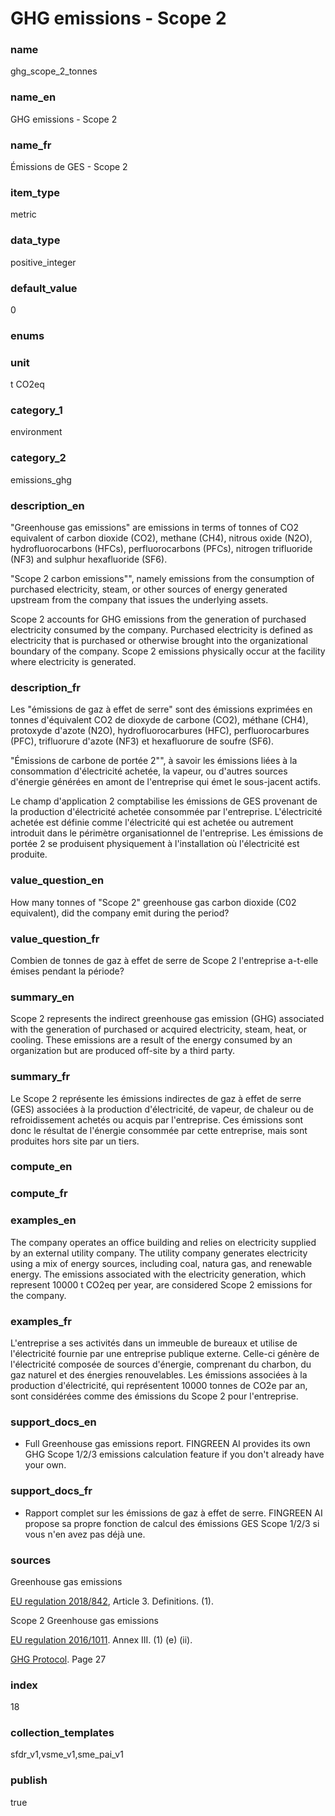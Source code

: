 # GHG emissions - Scope 2

### name

ghg_scope_2_tonnes

### name_en

GHG emissions - Scope 2

### name_fr

Émissions de GES - Scope 2

### item_type

metric

### data_type

positive_integer

### default_value

0

### enums



### unit

t CO2eq

### category_1

environment

### category_2

emissions_ghg

### description_en


"Greenhouse gas emissions" are emissions in terms of tonnes of CO2 equivalent of carbon dioxide
(CO2), methane (CH4), nitrous oxide (N2O), hydrofluorocarbons (HFCs), perfluorocarbons (PFCs),
nitrogen trifluoride (NF3) and sulphur hexafluoride (SF6).


"Scope 2 carbon emissions"", namely emissions from the consumption of purchased electricity,
steam, or other sources of energy generated upstream from the company that issues the underlying
assets.


Scope 2 accounts for GHG emissions from the generation of purchased electricity consumed by
the company. Purchased electricity is defined as electricity that is purchased or otherwise
brought into the organizational boundary of the company. Scope 2 emissions physically occur at
the facility where electricity is generated.




### description_fr


Les "émissions de gaz à effet de serre" sont des émissions exprimées en tonnes d'équivalent CO2
de dioxyde de carbone (CO2), méthane (CH4), protoxyde d'azote (N2O), hydrofluorocarbures (HFC),
perfluorocarbures (PFC), trifluorure d'azote (NF3) et hexafluorure de soufre (SF6).


"Émissions de carbone de portée 2"", à savoir les émissions liées à la consommation
d'électricité achetée, la vapeur, ou d'autres sources d'énergie générées en amont de l'entreprise
qui émet le sous-jacent actifs.


Le champ d'application 2 comptabilise les émissions de GES provenant de la production
d'électricité achetée consommée par l'entreprise. L'électricité achetée est définie comme
l'électricité qui est achetée ou autrement introduit dans le périmètre organisationnel de
l'entreprise. Les émissions de portée 2 se produisent physiquement à l'installation où
l'électricité est produite.




### value_question_en

How many tonnes of "Scope 2" greenhouse gas carbon dioxide
(C02 equivalent), did the company emit during the period?

### value_question_fr

Combien de tonnes de gaz à effet de serre de Scope 2
l'entreprise a-t-elle émises pendant la période?

### summary_en

Scope 2 represents the indirect greenhouse gas emission
(GHG) associated with the generation of purchased or acquired electricity,
steam, heat, or cooling. These emissions are a result of the energy consumed
by an organization but are produced off-site by a third party.

### summary_fr

Le Scope 2 représente les émissions indirectes de gaz à
effet de serre (GES) associées à la production d'électricité, de vapeur, de
chaleur ou de refroidissement achetés ou acquis par l'entreprise. Ces
émissions sont donc le résultat de l'énergie consommée par cette entreprise,
mais sont produites hors site par un tiers.

### compute_en



### compute_fr



### examples_en

The company operates an office building and relies on
electricity supplied by an external utility company. The utility company
generates electricity using a mix of energy sources, including coal, natura
gas, and renewable energy. The emissions associated with the electricity
generation, which represent 10000 t CO2eq per year,
are considered Scope 2 emissions for the company.

### examples_fr

L'entreprise a ses activités dans un immeuble de bureaux
et utilise de l'électricité fournie par une entreprise publique externe.
Celle-ci génère de l'électricité composée de sources d'énergie, comprenant
du charbon, du gaz naturel et des énergies renouvelables. Les émissions
associées à la production d'électricité, qui représentent 10000 tonnes
de CO2e par an, sont considérées comme des émissions du Scope 2 pour
l'entreprise.

### support_docs_en


* Full Greenhouse gas emissions report. FINGREEN AI provides its own GHG
 Scope 1/2/3 emissions calculation feature if you don't already have your
 own.




### support_docs_fr


* Rapport complet sur les émissions de gaz à effet de serre. FINGREEN AI
 propose sa propre fonction de calcul des émissions GES Scope 1/2/3 si vous
 n'en avez pas déjà une.




### sources


Greenhouse gas emissions  

[EU regulation 2018/842](https://eur-lex.europa.eu/legal-content/EN/TXT/?uri=celex%3A32018R0842), Article 3. Definitions. (1).  

  

Scope 2 Greenhouse gas emissions  

[EU regulation 2016/1011](https://eur-lex.europa.eu/legal-content/EN/TXT/?uri=CELEX%3A02016R1011-20220101). Annex III. (1) (e) (ii).  

  

[GHG Protocol](https://ghgprotocol.org/sites/default/files/standards/ghg-protocol-revised.pdf#page=27). Page 27

            
### index

18

### collection_templates

sfdr_v1,vsme_v1,sme_pai_v1

### publish

true
